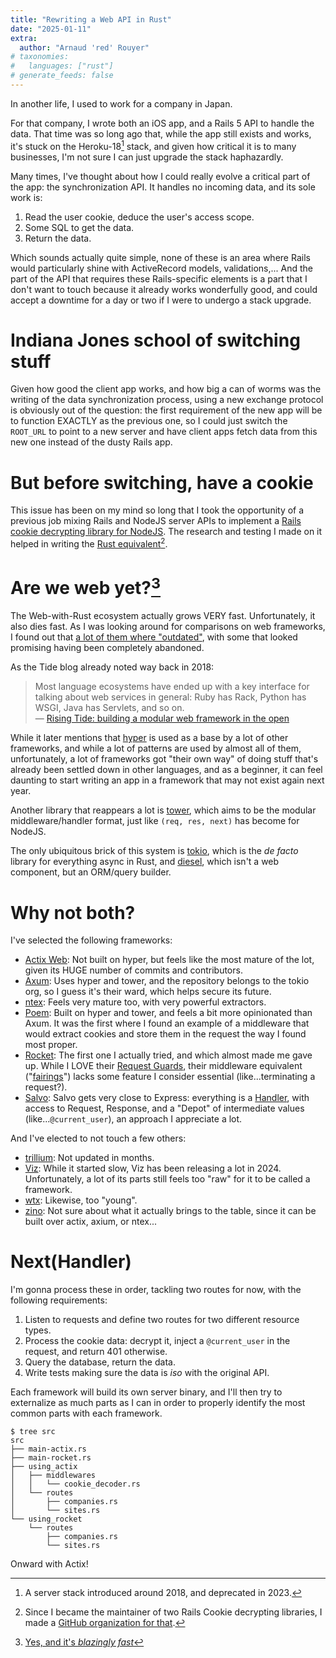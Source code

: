 ```yaml
---
title: "Rewriting a Web API in Rust"
date: "2025-01-11"
extra:
  author: "Arnaud 'red' Rouyer"
# taxonomies:
#   languages: ["rust"]
# generate_feeds: false
---
```


In another life, I used to work for a company in Japan.

For that company, I wrote both an iOS app, and a Rails 5 API to handle the data. That time was so long ago that, while the app still exists and works, it's stuck on the Heroku-18[^heroku-18] stack, and given how critical it is to many businesses, I'm not sure I can just upgrade the stack haphazardly.

Many times, I've thought about how I could really evolve a critical part of the app: the synchronization API. It handles no incoming data, and its sole work is:

1. Read the user cookie, deduce the user's access scope.
2. Some SQL to get the data.
3. Return the data.

Which sounds actually quite simple, none of these is an area where Rails would particularly shine with ActiveRecord models, validations,... And the part of the API that requires these Rails-specific elements is a part that I don't want to touch because it already works wonderfully good, and could accept a downtime for a day or two if I were to undergo a stack upgrade.

# Indiana Jones school of switching stuff

Given how good the client app works, and how big a can of worms was the writing of the data synchronization process, using a new exchange protocol is obviously out of the question: the first requirement of the new app will be to function EXACTLY as the previous one, so I  could just switch the `ROOT_URL` to point  to a new server and have client apps fetch data from this new one instead of the dusty Rails app.

# But before switching, have a cookie

This issue has been on my mind so long that I took the opportunity of a previous job mixing Rails and NodeJS server APIs to implement a [Rails cookie decrypting library for NodeJS](https://github.com/rails-cookies-everywhere/rails-cookies-nodejs). The research and testing I made on it helped in writing the [Rust equivalent](https://github.com/rails-cookies-everywhere/rails-cookies-rust)[^rails-cookies].

# Are we web yet?[^web-yet]

The Web-with-Rust ecosystem actually grows VERY fast. Unfortunately, it also dies fast. As I was looking around for comparisons on web frameworks, I found out that [a lot of them where "outdated"](https://github.com/flosse/rust-web-framework-comparison?tab=readme-ov-file#outdated-server-frameworks), with some that looked promising having been completely abandoned.

As the Tide blog already noted way back in 2018:

>Most language ecosystems have ended up with a key interface for talking about web services in general: Ruby has Rack, Python has WSGI, Java has Servlets, and so on.   
>― [Rising Tide: building a modular web framework in the open](https://rustasync.github.io/team/2018/09/11/tide.html)

While it later mentions that [hyper](https://github.com/hyperium/hyper) is used as a base by a lot of other frameworks, and while a lot of patterns are used by almost all of them, unfortunately, a lot of frameworks got "their own way" of doing stuff that's already been settled down in other languages, and as a beginner, it can feel daunting to start writing an app in a framework that may not exist again next year.

Another library that reappears a lot is [tower](https://github.com/tower-rs/tower), which aims to be the modular middleware/handler format, just like `(req, res, next)` has become for NodeJS.

The only ubiquitous brick of this system is [tokio](https://github.com/tokio-rs/tokio), which is the _de facto_ library for everything async in Rust, and [diesel](https://github.com/diesel-rs/diesel), which isn't a web component, but an ORM/query builder.

# Why not both?

I've selected the following frameworks:

- [Actix Web](https://actix.rs/): Not built on hyper, but feels like the most mature of the lot, given its HUGE number of commits and contributors.   
- [Axum](https://github.com/tokio-rs/axum): Uses hyper and tower, and the repository belongs to the tokio org, so I guess it's their ward, which helps secure its future.   
- [ntex](https://github.com/ntex-rs/ntex): Feels very mature too, with very powerful extractors.   
- [Poem](https://github.com/poem-web/poem): Built on hyper and tower, and feels a bit more opinionated than Axum. It was the first where I found an example of a middleware that would extract cookies and store them in the request the way I found most proper.   
- [Rocket](https://github.com/rwf2/Rocket): The first one I actually tried, and which almost made me gave up. While I LOVE their [Request Guards](https://rocket.rs/guide/v0.5/requests/#request-guards), their middleware equivalent ("[fairings](https://rocket.rs/guide/v0.5/fairings/#fairings)") lacks some feature I consider essential (like...terminating a request?).   
- [Salvo](https://github.com/salvo-rs/salvo): Salvo gets very close to Express: everything is a [Handler](https://salvo.rs/book/concepts/handler.html), with access to Request, Response, and a "Depot" of intermediate values (like...`@current_user`), an approach I appreciate a lot.

And I've elected to not touch a few others:
- [trillium](https://github.com/trillium-rs/trillium): Not updated in months.   
- [Viz](https://github.com/viz-rs/viz): While it started slow, Viz has been releasing a lot in 2024. Unfortunately, a lot of its parts still feels too "raw" for it to be called a framework.   
- [wtx](https://github.com/c410-f3r/wtx): Likewise, too "young".   
- [zino](https://github.com/zino-rs/zino): Not sure about what it actually brings to the table, since it can be built over actix, axium, or ntex...   

# Next(Handler)

I'm gonna process these in order, tackling two routes for now, with the following requirements:

1. Listen to requests and define two routes for two different resource types.   
2. Process the cookie data: decrypt it, inject a `@current_user` in the request, and return 401 otherwise.
3. Query the database, return the data.
4. Write tests making sure the data is *iso* with the original API.

Each framework will build its own server binary, and I'll then try to externalize as much parts as I can in order to properly identify the most common parts with each framework.

```
$ tree src
src
├── main-actix.rs
├── main-rocket.rs
├── using_actix
│   ├── middlewares
│   │   └── cookie_decoder.rs
│   └── routes
│       ├── companies.rs
│       └── sites.rs
└── using_rocket
    └── routes
        ├── companies.rs
        └── sites.rs
```
Onward with Actix!


[^heroku-18]: A server stack introduced around 2018, and deprecated in 2023.
[^rails-cookies]: Since I became the maintainer of two Rails Cookie decrypting libraries, I made a [GitHub organization for that](https://github.com/rails-cookies-everywhere).
[^web-yet]: [Yes, and it's _blazingly fast_](https://www.arewewebyet.org/)

